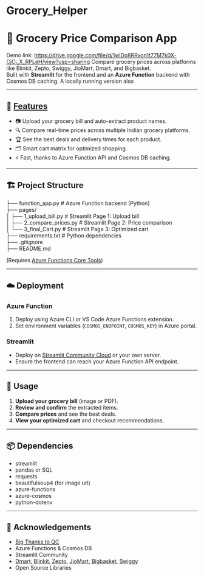 # Grocery_Helper
# 🛒 Grocery Price Comparison App
Demo link: https://drive.google.com/file/d/1wlDo8RRxon1t77M7k0X-CjCj_X_RPLeH/view?usp=sharing
Compare grocery prices across platforms like Blinkit, Zepto, Swiggy, JioMart, Dmart, and Bigbasket.  
Built with **Streamlit** for the frontend and an **Azure Function** backend with Cosmos DB caching. A locally running version also

---

## 🚀 [Features](https://drive.google.com/file/d/1wlDo8RRxon1t77M7k0X-CjCj_X_RPLeH/view?usp=sharing)

- 📷 Upload your grocery bill and auto-extract product names.
- 🔍 Compare real-time prices across multiple Indian grocery platforms.
- 🏆 See the best deals and delivery times for each product.
- 🗂️ Smart cart matrix for optimized shopping.
- ⚡ Fast, thanks to Azure Function API and Cosmos DB caching.

---

## 🏗️ Project Structure

├── function_app.py # Azure Function backend (Python)<br>
├── pages/<br>
│ ├── 1_upload_bill.py # Streamlit Page 1: Upload bill<br>
│ ├── 2_compare_prices.py # Streamlit Page 2: Price comparison<br>
│ └── 3_final_Cart.py # Streamlit Page 3: Optimized cart<br>
├── requirements.txt # Python dependencies<br>
├── .gitignore<br>
├── README.md

(Requires [Azure Functions Core Tools](https://learn.microsoft.com/en-us/azure/azure-functions/functions-run-local))

---

## ☁️ Deployment

### Azure Function

1. Deploy using Azure CLI or VS Code Azure Functions extension.
2. Set environment variables (`COSMOS_ENDPOINT`, `COSMOS_KEY`) in Azure portal.

### Streamlit

- Deploy on [Streamlit Community Cloud](https://share.streamlit.io/) or your own server.
- Ensure the frontend can reach your Azure Function API endpoint.

---

## 📝 Usage

1. **Upload your grocery bill** (image or PDF).
2. **Review and confirm** the extracted items.
3. **Compare prices** and see the best deals.
4. **View your optimized cart** and checkout recommendations.
---

## 📦 Dependencies

- streamlit
- pandas or SQL
- requests
- beautifulsoup4 (for image url)
- azure-functions
- azure-cosmos
- python-dotenv
---

## 🙏 Acknowledgements

- [Big Thanks to QC](http://quickcompare.in/)
- Azure Functions & Cosmos DB
- Streamlit Community
- [Dmart](https://www.dmart.in/), [Blinkit](https://blinkit.com/), [Zepto](https://www.zeptonow.com/), [JioMart](https://www.jiomart.com/), [Bigbasket](https://www.bigbasket.com/), [Swiggy](https://www.swiggy.com/)
- Open Source Libraries
